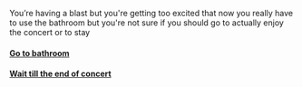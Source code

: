 You’re having a blast but you're getting too excited that now you really have to use the bathroom but
you're not sure if you should go to actually enjoy the concert or to stay

#### [Go to bathroom](go-to-bathroom.md)
#### [Wait till the end of concert](wait-bathroom.md)
